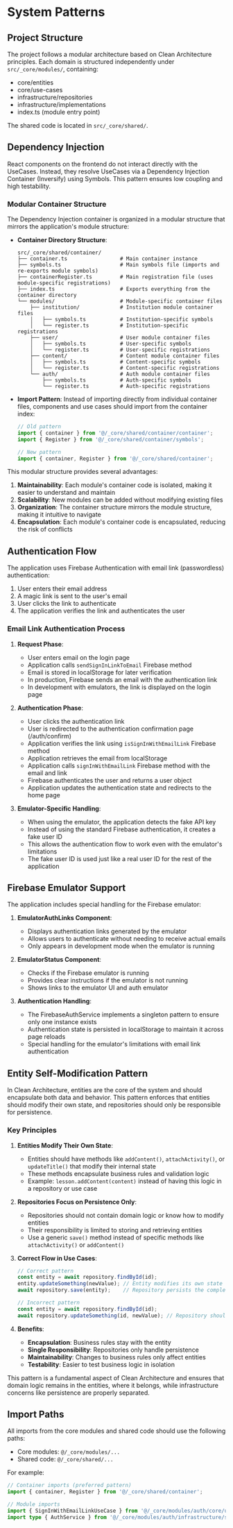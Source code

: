 # System Patterns

## Project Structure

The project follows a modular architecture based on Clean Architecture principles. Each domain is structured independently under `src/_core/modules/`, containing:

- core/entities
- core/use-cases
- infrastructure/repositories
- infrastructure/implementations
- index.ts (module entry point)

The shared code is located in `src/_core/shared/`.

## Dependency Injection

React components on the frontend do not interact directly with the UseCases. Instead, they resolve UseCases via a Dependency Injection Container (Inversify) using Symbols. This pattern ensures low coupling and high testability.

### Modular Container Structure

The Dependency Injection container is organized in a modular structure that mirrors the application's module structure:

- **Container Directory Structure**:
  ```
  src/_core/shared/container/
  ├── container.ts                 # Main container instance
  ├── symbols.ts                   # Main symbols file (imports and re-exports module symbols)
  ├── containerRegister.ts         # Main registration file (uses module-specific registrations)
  ├── index.ts                     # Exports everything from the container directory
  └── modules/                     # Module-specific container files
      ├── institution/             # Institution module container files
      │   ├── symbols.ts           # Institution-specific symbols
      │   └── register.ts          # Institution-specific registrations
      ├── user/                    # User module container files
      │   ├── symbols.ts           # User-specific symbols
      │   └── register.ts          # User-specific registrations
      ├── content/                 # Content module container files
      │   ├── symbols.ts           # Content-specific symbols
      │   └── register.ts          # Content-specific registrations
      └── auth/                    # Auth module container files
          ├── symbols.ts           # Auth-specific symbols
          └── register.ts          # Auth-specific registrations
  ```

- **Import Pattern**:
  Instead of importing directly from individual container files, components and use cases should import from the container index:
  ```typescript
  // Old pattern
  import { container } from '@/_core/shared/container/container';
  import { Register } from '@/_core/shared/container/symbols';
  
  // New pattern
  import { container, Register } from '@/_core/shared/container';
  ```

This modular structure provides several advantages:
1. **Maintainability**: Each module's container code is isolated, making it easier to understand and maintain
2. **Scalability**: New modules can be added without modifying existing files
3. **Organization**: The container structure mirrors the module structure, making it intuitive to navigate
4. **Encapsulation**: Each module's container code is encapsulated, reducing the risk of conflicts

## Authentication Flow

The application uses Firebase Authentication with email link (passwordless) authentication:

1. User enters their email address
2. A magic link is sent to the user's email
3. User clicks the link to authenticate
4. The application verifies the link and authenticates the user

### Email Link Authentication Process

1. **Request Phase**:
   - User enters email on the login page
   - Application calls `sendSignInLinkToEmail` Firebase method
   - Email is stored in localStorage for later verification
   - In production, Firebase sends an email with the authentication link
   - In development with emulators, the link is displayed on the login page

2. **Authentication Phase**:
   - User clicks the authentication link
   - User is redirected to the authentication confirmation page (/auth/confirm)
   - Application verifies the link using `isSignInWithEmailLink` Firebase method
   - Application retrieves the email from localStorage
   - Application calls `signInWithEmailLink` Firebase method with the email and link
   - Firebase authenticates the user and returns a user object
   - Application updates the authentication state and redirects to the home page

3. **Emulator-Specific Handling**:
   - When using the emulator, the application detects the fake API key
   - Instead of using the standard Firebase authentication, it creates a fake user ID
   - This allows the authentication flow to work even with the emulator's limitations
   - The fake user ID is used just like a real user ID for the rest of the application

## Firebase Emulator Support

The application includes special handling for the Firebase emulator:

1. **EmulatorAuthLinks Component**:
   - Displays authentication links generated by the emulator
   - Allows users to authenticate without needing to receive actual emails
   - Only appears in development mode when the emulator is running

2. **EmulatorStatus Component**:
   - Checks if the Firebase emulator is running
   - Provides clear instructions if the emulator is not running
   - Shows links to the emulator UI and auth emulator

3. **Authentication Handling**:
   - The FirebaseAuthService implements a singleton pattern to ensure only one instance exists
   - Authentication state is persisted in localStorage to maintain it across page reloads
   - Special handling for the emulator's limitations with email link authentication

## Entity Self-Modification Pattern

In Clean Architecture, entities are the core of the system and should encapsulate both data and behavior. This pattern enforces that entities should modify their own state, and repositories should only be responsible for persistence.

### Key Principles

1. **Entities Modify Their Own State**:
   - Entities should have methods like `addContent()`, `attachActivity()`, or `updateTitle()` that modify their internal state
   - These methods encapsulate business rules and validation logic
   - Example: `lesson.addContent(content)` instead of having this logic in a repository or use case

2. **Repositories Focus on Persistence Only**:
   - Repositories should not contain domain logic or know how to modify entities
   - Their responsibility is limited to storing and retrieving entities
   - Use a generic `save()` method instead of specific methods like `attachActivity()` or `addContent()`

3. **Correct Flow in Use Cases**:
   ```typescript
   // Correct pattern
   const entity = await repository.findById(id);
   entity.updateSomething(newValue); // Entity modifies its own state
   await repository.save(entity);    // Repository persists the complete entity
   
   // Incorrect pattern
   const entity = await repository.findById(id);
   await repository.updateSomething(id, newValue); // Repository shouldn't modify entities
   ```

4. **Benefits**:
   - **Encapsulation**: Business rules stay with the entity
   - **Single Responsibility**: Repositories only handle persistence
   - **Maintainability**: Changes to business rules only affect entities
   - **Testability**: Easier to test business logic in isolation

This pattern is a fundamental aspect of Clean Architecture and ensures that domain logic remains in the entities, where it belongs, while infrastructure concerns like persistence are properly separated.

## Import Paths

All imports from the core modules and shared code should use the following paths:

- Core modules: `@/_core/modules/...`
- Shared code: `@/_core/shared/...`

For example:
```typescript
// Container imports (preferred pattern)
import { container, Register } from '@/_core/shared/container';

// Module imports
import { SignInWithEmailLinkUseCase } from '@/_core/modules/auth/core/use-cases/sign-in-with-email-link/sign-in-with-email-link.use-case';
import type { AuthService } from '@/_core/modules/auth/infrastructure/services/AuthService';
